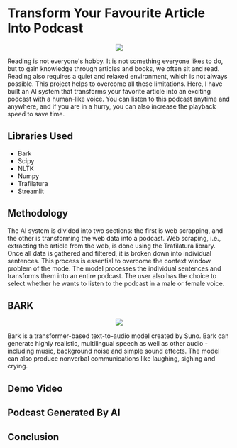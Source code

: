 # Transform Your Favourite Article Into Podcast
<p align="center">
<img src="https://media.wired.com/photos/6435f92f13021b2cf16d62ab/16:9/w_2400,h_1350,c_limit/AI-Podcast-GettyImages-1131242410.jpg">
</p>
<p>Reading is not everyone's hobby. It is not something everyone likes to do, but to gain knowledge through articles and books, we often sit and read. Reading also requires a quiet and relaxed environment, which is not always possible. This project helps to overcome all these limitations. Here, I have built an AI system that transforms your favorite article into an exciting podcast with a human-like voice. You can listen to this podcast anytime and anywhere, and if you are in a hurry, you can also increase the playback speed to save time.
</p>
<h2>Libraries Used</h2>
<ul>
  <li>Bark</li>
  <li>Scipy</li>
  <li>NLTK</li>
  <li>Numpy</li>
  <li>Trafilatura</li>
  <li>Streamlit</li>
</ul>
<h2>Methodology</h2>
<p>The AI system is divided into two sections: the first is web scrapping, and the other is transforming the web data into a podcast. Web scraping, i.e., extracting the article from the web, is done using the Trafilatura library. Once all data is gathered and filtered, it is broken down into individual sentences. This process is essential to overcome the context window problem of the mode. The model processes the individual sentences and transforms them into an entire podcast. The user also has the choice to select whether he wants to listen to the podcast in a male or female voice.</p>
<h2>BARK</h2>
<p align="center">
<img src="https://the-decoder.com/wp-content/uploads/2023/04/dog_headphones_bark_audio_ai_midjourney.png">
</p>
<p>Bark is a transformer-based text-to-audio model created by Suno. Bark can generate highly realistic, multilingual speech as well as other audio - including music, background noise and simple sound effects. The model can also produce nonverbal communications like laughing, sighing and crying.</p>
<h2>Demo Video</h2>
<h2>Podcast Generated By AI</h2>
<h2>Conclusion</h2>
